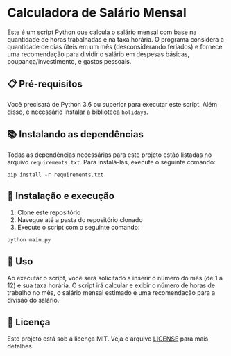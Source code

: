 # Calculadora de Salário Mensal

Este é um script Python que calcula o salário mensal com base na quantidade de horas trabalhadas e na taxa horária. O programa considera a quantidade de dias úteis em um mês (desconsiderando feriados) e fornece uma recomendação para dividir o salário em despesas básicas, poupança/investimento, e gastos pessoais.

## 📋 Pré-requisitos

Você precisará de Python 3.6 ou superior para executar este script. Além disso, é necessário instalar a biblioteca `holidays`.

## 📚 Instalando as dependências

Todas as dependências necessárias para este projeto estão listadas no arquivo `requirements.txt`. Para instalá-las, execute o seguinte comando:



```pip install -r requirements.txt```
## 🚀 Instalação e execução

1. Clone este repositório
2. Navegue até a pasta do repositório clonado
3. Execute o script com o seguinte comando:

```python main.py```

## 📝 Uso

Ao executar o script, você será solicitado a inserir o número do mês (de 1 a 12) e sua taxa horária. O script irá calcular e exibir o número de horas de trabalho no mês, o salário mensal estimado e uma recomendação para a divisão do salário.

## 📜 Licença

Este projeto está sob a licença MIT. Veja o arquivo [LICENSE](LICENSE) para mais detalhes.
